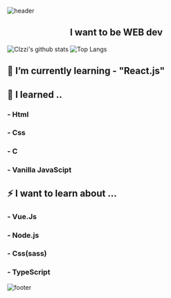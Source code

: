 
![header](https://capsule-render.vercel.app/api?type=wave&color=gradient&height=300&section=header&text=Clzzi%20👋&fontSize=90)

<h2 align=center>I want to be  WEB dev</h2>

![Clzzi's github stats](https://github-readme-stats.vercel.app/api?username=Clzzi&show_icons=true&theme=cobalt)
![Top Langs](https://github-readme-stats.vercel.app/api/top-langs/?username=Clzzi&layout=compact)


## 🌱 I’m currently learning - "React.js"

## 🔭 I learned ..
### - Html
### - Css
### - C
### - Vanilla JavaScipt

## ⚡ I want to learn about ...
### - Vue.Js
### - Node.js
### - Css(sass)
### - TypeScript

<!-- ![Visit](https://hits.seeyoufarm.com/api/count/incr/badge.svg?url=https%3A%2F%2Fgithub.com%2FClzzi%2Fhit-counter&count_bg=%237B62C3&title_bg=%239D7EDF&icon=electron.svg&icon_color=%23B890DF&title=Visit&edge_flat=false) -->


![footer](https://capsule-render.vercel.app/api?section=footer)

